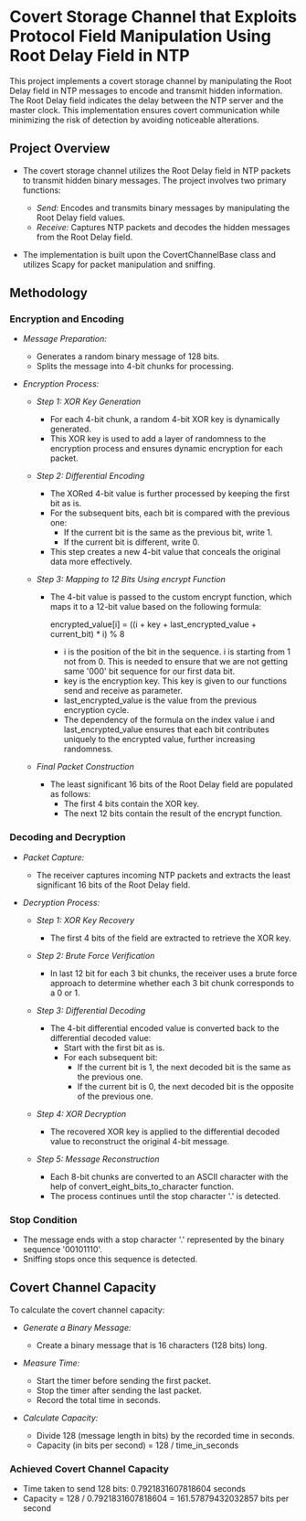 # Covert Storage Channel that Exploits Protocol Field Manipulation Using Root Delay Field in NTP

This project implements a covert storage channel by manipulating the Root Delay field in NTP messages to encode and transmit hidden information. The Root Delay field indicates the delay between the NTP server and the master clock. This implementation ensures covert communication while minimizing the risk of detection by avoiding noticeable alterations.

## Project Overview

- The covert storage channel utilizes the Root Delay field in NTP packets to transmit hidden binary messages. The project involves two primary functions:
  - *Send:* Encodes and transmits binary messages by manipulating the Root Delay field values.
  - *Receive:* Captures NTP packets and decodes the hidden messages from the Root Delay field.

- The implementation is built upon the CovertChannelBase class and utilizes Scapy for packet manipulation and sniffing.

## Methodology

### Encryption and Encoding

- *Message Preparation:*
  - Generates a random binary message of 128 bits.
  - Splits the message into 4-bit chunks for processing.

- *Encryption Process:*
  - *Step 1: XOR Key Generation*
    - For each 4-bit chunk, a random 4-bit XOR key is dynamically generated.
    - This XOR key is used to add a layer of randomness to the encryption process and ensures dynamic encryption for each packet.
  
  - *Step 2: Differential Encoding*
    - The XORed 4-bit value is further processed by keeping the first bit as is.
    - For the subsequent bits, each bit is compared with the previous one:
      - If the current bit is the same as the previous bit, write 1.
      - If the current bit is different, write 0.
    - This step creates a new 4-bit value that conceals the original data more effectively.

  - *Step 3: Mapping to 12 Bits Using encrypt Function*
    - The 4-bit value is passed to the custom encrypt function, which maps it to a 12-bit value based on the following formula:
      
      
      encrypted_value[i] = ((i + key + last_encrypted_value + current_bit) * i) % 8
      

      - i is the position of the bit in the sequence. i is starting from 1 not from 0. This is needed to ensure that we are not getting same '000' bit sequence for our first data bit.
      - key is the encryption key. This key is given to our functions send and receive as parameter.
      - last_encrypted_value is the value from the previous encryption cycle.
      - The dependency of the formula on the index value i and last_encrypted_value ensures that each bit contributes uniquely to the encrypted value, further increasing randomness.
  - *Final Packet Construction*
    - The least significant 16 bits of the Root Delay field are populated as follows:
      - The first 4 bits contain the XOR key.
      - The next 12 bits contain the result of the encrypt function.

### Decoding and Decryption

- *Packet Capture:*
  - The receiver captures incoming NTP packets and extracts the least significant 16 bits of the Root Delay field.

- *Decryption Process:*
  - *Step 1: XOR Key Recovery*
    - The first 4 bits of the field are extracted to retrieve the XOR key.

  - *Step 2: Brute Force Verification*
    - In last 12 bit for each 3 bit chunks, the receiver uses a brute force approach to determine whether each 3 bit chunk corresponds to a 0 or 1.

  - *Step 3: Differential Decoding*
    - The 4-bit differential encoded value is converted back to the differential decoded value:
      - Start with the first bit as is.
      - For each subsequent bit:
        - If the current bit is 1, the next decoded bit is the same as the previous one.
        - If the current bit is 0, the next decoded bit is the opposite of the previous one.

  - *Step 4: XOR Decryption*
    - The recovered XOR key is applied to the differential decoded value to reconstruct the original 4-bit message.

  - *Step 5: Message Reconstruction*
    - Each 8-bit chunks are converted to an ASCII character with the help of convert_eight_bits_to_character function.
    - The process continues until the stop character '.' is detected.

### Stop Condition

- The message ends with a stop character '.' represented by the binary sequence '00101110'.
- Sniffing stops once this sequence is detected.

## Covert Channel Capacity

To calculate the covert channel capacity:

- *Generate a Binary Message:*
  - Create a binary message that is 16 characters (128 bits) long.

- *Measure Time:*
  - Start the timer before sending the first packet.
  - Stop the timer after sending the last packet.
  - Record the total time in seconds.

- *Calculate Capacity:*
  - Divide 128 (message length in bits) by the recorded time in seconds.
  - Capacity (in bits per second) = 128 / time_in_seconds

### Achieved Covert Channel Capacity

- Time taken to send 128 bits: 0.7921831607818604 seconds
- Capacity = 128 / 0.7921831607818604 = 161.57879432032857 bits per second